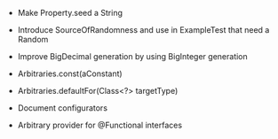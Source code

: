 - Make Property.seed a String

- Introduce SourceOfRandomness and use in ExampleTest that need a Random

- Improve BigDecimal generation by using BigInteger generation

- Arbitraries.const(aConstant)

- Arbitraries.defaultFor(Class<?> targetType)

- Document configurators

- Arbitrary provider for @Functional interfaces
